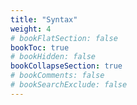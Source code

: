 ```yaml
---
title: "Syntax"
weight: 4
# bookFlatSection: false
bookToc: true
# bookHidden: false
bookCollapseSection: true
# bookComments: false
# bookSearchExclude: false
---
```

